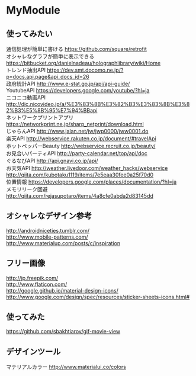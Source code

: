 # MyModule
## 使ってみたい
通信処理が簡単に書ける
https://github.com/square/retrofit
<br>
オシャレなグラフが簡単に表示できる
https://bitbucket.org/danielnadeau/holographlibrary/wiki/Home
<br>
トレンド抽出API
https://dev.smt.docomo.ne.jp/?p=docs.api.page&api_docs_id=26
<br>
政府統計API
http://www.e-stat.go.jp/api/api-guide/
<br>
YoutubeAPI
https://developers.google.com/youtube/?hl=ja
<br>
ニコニコ動画API
http://dic.nicovideo.jp/a/%E3%83%8B%E3%82%B3%E3%83%8B%E3%82%B3%E5%8B%95%E7%94%BBapi
<br>
ネットワークプリントアプリ
https://networkprint.ne.jp/sharp_netprint/download.html
<br>
じゃらんAPI
http://www.jalan.net/jw/jwp0000/jww0001.do
<br>
楽天API
http://webservice.rakuten.co.jp/document/#travelApi
<br>
ホットペッパーBeauty
http://webservice.recruit.co.jp/beauty/
<br>
お見合いパーティAPI
http://party-calendar.net/top/api/doc
<br>
ぐるなびAPI
http://api.gnavi.co.jp/api/
<br>
お天気API
http://weather.livedoor.com/weather_hacks/webservice
<br>
http://qiita.com/kubotaku1119/items/7e5eaa30fee0a25f70d0
<br>
位置情報
https://developers.google.com/places/documentation/?hl=ja
<br>
メモリリーク回避
http://qiita.com/rejasupotaro/items/4a8cfe0abda2d83145dd
<br>

## オシャレなデザイン参考
http://androidniceties.tumblr.com/
<br>
http://www.mobile-patterns.com/
<br>
http://www.materialup.com/posts/c/inspiration

## フリー画像
http://jp.freepik.com/
<br>
http://www.flaticon.com/
<br>
http://google.github.io/material-design-icons/
<br>
http://www.google.com/design/spec/resources/sticker-sheets-icons.html#


## 使ってみた
https://github.com/sbakhtiarov/gif-movie-view

## デザインツール
マテリアルカラー
http://www.materialui.co/colors
